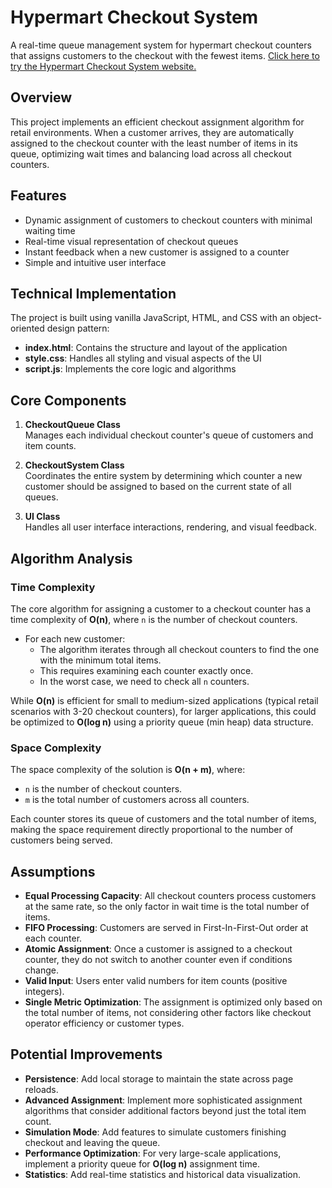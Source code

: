 # Hypermart Checkout System

A real-time queue management system for hypermart checkout counters that assigns customers to the checkout with the fewest items.
[Click here to try the Hypermart Checkout System website.](https://noobwolf1.github.io/assignment/)

## Overview

This project implements an efficient checkout assignment algorithm for retail environments. When a customer arrives, they are automatically assigned to the checkout counter with the least number of items in its queue, optimizing wait times and balancing load across all checkout counters.

## Features

- Dynamic assignment of customers to checkout counters with minimal waiting time
- Real-time visual representation of checkout queues
- Instant feedback when a new customer is assigned to a counter
- Simple and intuitive user interface

## Technical Implementation

The project is built using vanilla JavaScript, HTML, and CSS with an object-oriented design pattern:

- **index.html**: Contains the structure and layout of the application
- **style.css**: Handles all styling and visual aspects of the UI
- **script.js**: Implements the core logic and algorithms

## Core Components

1. **CheckoutQueue Class**  
   Manages each individual checkout counter's queue of customers and item counts.

2. **CheckoutSystem Class**  
   Coordinates the entire system by determining which counter a new customer should be assigned to based on the current state of all queues.

3. **UI Class**  
   Handles all user interface interactions, rendering, and visual feedback.

## Algorithm Analysis

### Time Complexity

The core algorithm for assigning a customer to a checkout counter has a time complexity of **O(n)**, where `n` is the number of checkout counters.

- For each new customer:
  - The algorithm iterates through all checkout counters to find the one with the minimum total items.
  - This requires examining each counter exactly once.
  - In the worst case, we need to check all `n` counters.

While **O(n)** is efficient for small to medium-sized applications (typical retail scenarios with 3-20 checkout counters), for larger applications, this could be optimized to **O(log n)** using a priority queue (min heap) data structure.

### Space Complexity

The space complexity of the solution is **O(n + m)**, where:

- `n` is the number of checkout counters.
- `m` is the total number of customers across all counters.

Each counter stores its queue of customers and the total number of items, making the space requirement directly proportional to the number of customers being served.

## Assumptions

- **Equal Processing Capacity**: All checkout counters process customers at the same rate, so the only factor in wait time is the total number of items.
- **FIFO Processing**: Customers are served in First-In-First-Out order at each counter.
- **Atomic Assignment**: Once a customer is assigned to a checkout counter, they do not switch to another counter even if conditions change.
- **Valid Input**: Users enter valid numbers for item counts (positive integers).
- **Single Metric Optimization**: The assignment is optimized only based on the total number of items, not considering other factors like checkout operator efficiency or customer types.

## Potential Improvements

- **Persistence**: Add local storage to maintain the state across page reloads.
- **Advanced Assignment**: Implement more sophisticated assignment algorithms that consider additional factors beyond just the total item count.
- **Simulation Mode**: Add features to simulate customers finishing checkout and leaving the queue.
- **Performance Optimization**: For very large-scale applications, implement a priority queue for **O(log n)** assignment time.
- **Statistics**: Add real-time statistics and historical data visualization.